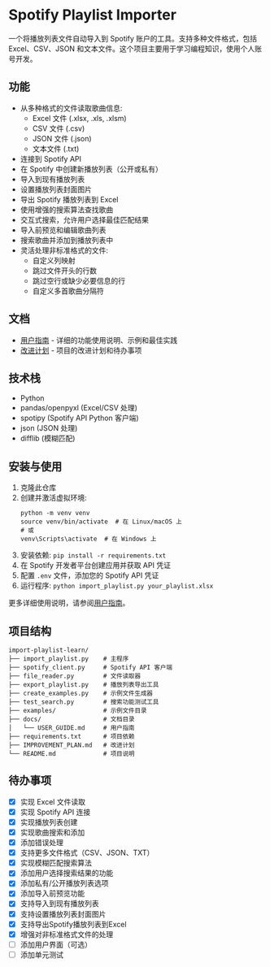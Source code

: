 # Spotify Playlist Importer

一个将播放列表文件自动导入到 Spotify 账户的工具。支持多种文件格式，包括 Excel、CSV、JSON 和文本文件。这个项目主要用于学习编程知识，使用个人账号开发。

## 功能

- 从多种格式的文件读取歌曲信息:
  - Excel 文件 (.xlsx, .xls, .xlsm)
  - CSV 文件 (.csv)
  - JSON 文件 (.json)
  - 文本文件 (.txt)
- 连接到 Spotify API
- 在 Spotify 中创建新播放列表（公开或私有）
- 导入到现有播放列表
- 设置播放列表封面图片
- 导出 Spotify 播放列表到 Excel
- 使用增强的搜索算法查找歌曲
- 交互式搜索，允许用户选择最佳匹配结果
- 导入前预览和编辑歌曲列表
- 搜索歌曲并添加到播放列表中
- 灵活处理非标准格式的文件:
  - 自定义列映射
  - 跳过文件开头的行数
  - 跳过空行或缺少必要信息的行
  - 自定义多首歌曲分隔符

## 文档

- [用户指南](docs/USER_GUIDE.md) - 详细的功能使用说明、示例和最佳实践
- [改进计划](IMPROVEMENT_PLAN.md) - 项目的改进计划和待办事项

## 技术栈

- Python
- pandas/openpyxl (Excel/CSV 处理)
- spotipy (Spotify API Python 客户端)
- json (JSON 处理)
- difflib (模糊匹配)

## 安装与使用

1. 克隆此仓库
2. 创建并激活虚拟环境:
   ```
   python -m venv venv
   source venv/bin/activate  # 在 Linux/macOS 上
   # 或
   venv\Scripts\activate  # 在 Windows 上
   ```
3. 安装依赖: `pip install -r requirements.txt`
4. 在 Spotify 开发者平台创建应用并获取 API 凭证
5. 配置 `.env` 文件，添加您的 Spotify API 凭证
6. 运行程序: `python import_playlist.py your_playlist.xlsx`

更多详细使用说明，请参阅[用户指南](docs/USER_GUIDE.md)。

## 项目结构

```
import-playlist-learn/
├── import_playlist.py    # 主程序
├── spotify_client.py     # Spotify API 客户端
├── file_reader.py        # 文件读取器
├── export_playlist.py    # 播放列表导出工具
├── create_examples.py    # 示例文件生成器
├── test_search.py        # 搜索功能测试工具
├── examples/             # 示例文件目录
├── docs/                 # 文档目录
│   └── USER_GUIDE.md     # 用户指南
├── requirements.txt      # 项目依赖
├── IMPROVEMENT_PLAN.md   # 改进计划
└── README.md             # 项目说明
```

## 待办事项

- [x] 实现 Excel 文件读取
- [x] 实现 Spotify API 连接
- [x] 实现播放列表创建
- [x] 实现歌曲搜索和添加
- [x] 添加错误处理
- [x] 支持更多文件格式（CSV、JSON、TXT）
- [x] 实现模糊匹配搜索算法
- [x] 添加用户选择搜索结果的功能
- [x] 添加私有/公开播放列表选项
- [x] 添加导入前预览功能
- [x] 支持导入到现有播放列表
- [x] 支持设置播放列表封面图片
- [x] 支持导出Spotify播放列表到Excel
- [x] 增强对非标准格式文件的处理
- [ ] 添加用户界面（可选）
- [ ] 添加单元测试
